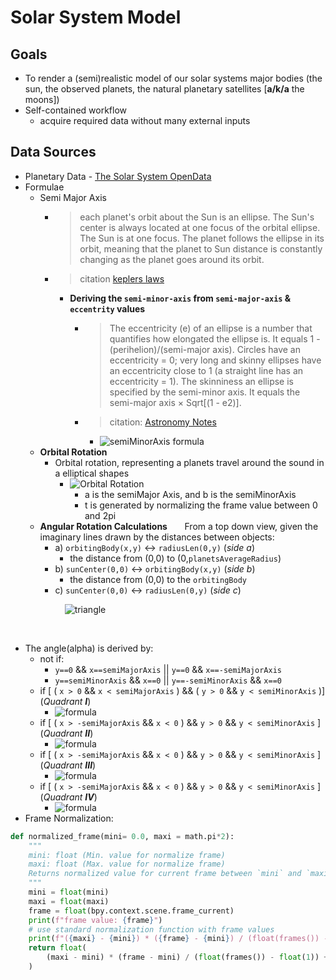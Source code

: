 # Solar System Model

## Goals

* To render a (semi)realistic model of our solar systems major bodies (the sun, the observed planets, the natural planetary satellites [**a/k/a** the moons])
* Self-contained workflow
  * acquire required data without many external inputs

## Data Sources

* Planetary Data - [The Solar System OpenData](https://api.le-systeme-solaire.net/swagger/)
* Formulae
  * Semi Major Axis
    * >each planet's orbit about the Sun is an ellipse. The Sun's center is always located at one focus of the orbital ellipse. The Sun is at one focus. The planet follows the ellipse in its orbit, meaning that the planet to Sun distance is constantly changing as the planet goes around its orbit.
    * >citation [keplers laws](https://solarsystem.nasa.gov/resources/310/orbits-and-keplers-laws/#:~:text=Kepler's%20Third%20Law%3A%20the%20squares,the%20radius%20of%20its%20orbit)
      * **Deriving the `semi-minor-axis` from `semi-major-axis` & `eccentrity` values**

        * >The eccentricity (e) of an ellipse is a number that quantifies how elongated the ellipse is. It equals 1 - (perihelion)/(semi-major axis). Circles have an eccentricity = 0; very long and skinny ellipses have an eccentricity close to 1 (a straight line has an eccentricity = 1). The skinniness an ellipse is specified by the semi-minor axis. It equals the semi-major axis × Sqrt[(1 - e2)]. 
        * >citation: [Astronomy Notes](hhttps://www.astronomynotes.com/history/s7.htm)

          * ![semiMinorAxis formula](https://latex.codecogs.com/svg.latex?semiMinorAxis=semiMajorAxis*\sqrt{(1-e^2)})
  * **Orbital Rotation**
    * Orbital rotation, representing a planets travel around the sound in a elliptical shapes
      * ![Orbital Rotation](https://latex.codecogs.com/svg.latex?{\displaystyle%20(x,\,y)=(a\cos%20t,\,b\sin%20t),\%200\leq%20t%3C2\pi})
        * a is the semiMajor Axis, and b is the semiMinorAxis
        * t is generated by normalizing the frame value between 0 and 2pi
  * **Angular Rotation Calculations**
    &nbsp;&nbsp;&nbsp;&nbsp;&nbsp; From a top down view, given the imaginary lines drawn by the distances between objects:
    * a) `orbitingBody(x,y)` <-> `radiusLen(0,y)` (*side a*)
      * the distance from (0,0) to (0,`planetsAverageRadius`)
    * b) `sunCenter(0,0)` <-> `orbitingBody(x,y)` (*side b*) 
      * the distance from (0,0) to the `orbitingBody`
    * c) `sunCenter(0,0)` <-> `radiusLen(0,y)` (*side c*)

 &nbsp;&nbsp;&nbsp;&nbsp;&nbsp;&nbsp;&nbsp;&nbsp;&nbsp;&nbsp; &nbsp;&nbsp;&nbsp;&nbsp;&nbsp;&nbsp;&nbsp;&nbsp;&nbsp;&nbsp; ![triangle](https://upload.wikimedia.org/wikipedia/commons/thumb/4/49/Triangle_with_notations_2.svg/2880px-Triangle_with_notations_2.svg.png)

  &nbsp;&nbsp;&nbsp;&nbsp;&nbsp;

* The angle(alpha) is derived by:
  * not if:
    * `y==0` && `x==semiMajorAxis` || `y==0` && `x==-semiMajorAxis` 
    * `y==semiMinorAxis` && `x==0` || `y==-semiMinorAxis` && `x==0`
  * if [ ( `x > 0` && `x < semiMajorAxis` ) && ( `y > 0` && `y < semiMinorAxis` )] (*Quadrant **I***)
    * ![formula](https://latex.codecogs.com/svg.latex?\alpha=\frac{{b^2+c^2-a^2}}{2*b*c})
  * if [ ( `x > -semiMajorAxis` && `x < 0` ) && `y > 0` && `y < semiMinorAxis` ] (*Quadrant **II***)
    * ![formula](https://latex.codecogs.com/svg.latex?\alpha=\frac{{a^2+c^2-b^2}}{2*a*c})
  * if [ ( `x > -semiMajorAxis` && `x < 0` ) && `y > 0` && `y < semiMinorAxis` ] (*Quadrant **III***)
    * ![formula](https://latex.codecogs.com/svg.latex?\alpha=\frac{{a^2+b^2-c^2}}{2*a*b})
  * if [ ( `x > -semiMajorAxis` && `x < 0` ) && `y > 0` && `y < semiMinorAxis` ] (*Quadrant **IV***)
    * ![formula](https://latex.codecogs.com/svg.latex?\alpha=\frac{{a^2+b^2-c^2}}{2*a*b})
* Frame Normalization:
```python
def normalized_frame(mini= 0.0, maxi = math.pi*2):
    """
    mini: float (Min. value for normalize frame)
    maxi: float (Max. value for normalize frame)
    Returns normalized value for current frame between `mini` and `maxi` values
    """
    mini = float(mini)
    maxi = float(maxi)
    frame = float(bpy.context.scene.frame_current)
    print(f"frame value: {frame}")
    # use standard normalization function with frame values
    print(f"({maxi} - {mini}) * ({frame} - {mini}) / (float(frames()) - 1.00) + {mini}")
    return float(
        (maxi - mini) * (frame - mini) / (float(frames()) - float(1)) + mini
    )
```